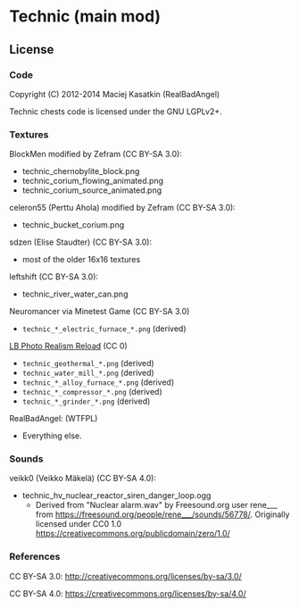 # Technic (main mod)


## License

### Code

Copyright (C) 2012-2014 Maciej Kasatkin (RealBadAngel)

Technic chests code is licensed under the GNU LGPLv2+.


### Textures

BlockMen modified by Zefram (CC BY-SA 3.0):
  * technic_chernobylite_block.png
  * technic_corium_flowing_animated.png
  * technic_corium_source_animated.png

celeron55 (Perttu Ahola) modified by Zefram (CC BY-SA 3.0):
  * technic_bucket_corium.png

sdzen (Elise Staudter) (CC BY-SA 3.0):
  * most of the older 16x16 textures

leftshift (CC BY-SA 3.0):
  * technic_river_water_can.png

Neuromancer via Minetest Game (CC BY-SA 3.0)
 * `technic_*_electric_furnace_*.png` (derived)

[LB Photo Realism Reload](https://www.curseforge.com/minecraft/texture-packs/lb-photo-realism-reload) (CC 0)
 * `technic_geothermal_*.png` (derived)
 * `technic_water_mill_*.png` (derived)
 * `technic_*_alloy_furnace_*.png` (derived)
 * `technic_*_compressor_*.png` (derived)
 * `technic_*_grinder_*.png` (derived)

RealBadAngel: (WTFPL)
  * Everything else.


### Sounds

veikk0 (Veikko Mäkelä) (CC BY-SA 4.0):
  * technic_hv_nuclear_reactor_siren_danger_loop.ogg
    * Derived from "Nuclear alarm.wav" by Freesound.org user rene___ from <https://freesound.org/people/rene___/sounds/56778/>. Originally licensed under CC0 1.0 <https://creativecommons.org/publicdomain/zero/1.0/>


### References

CC BY-SA 3.0: http://creativecommons.org/licenses/by-sa/3.0/

CC BY-SA 4.0: https://creativecommons.org/licenses/by-sa/4.0/
